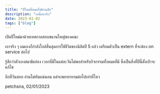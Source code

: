 ```yaml
---
title: "ปีใหม่ที่หมดไฟอ่านสือ"
description: "เหนื่อยจริง"
date: 2023-01-02
tags: ["blog"]
---
```


เปิดปีใหม่มาด้วยเทศกาลสอบขนานใหญ่ของคณะ

เอาจริง ๆ ผมเองก็กำลังใกล้สิ้นสุดการใช้ชีวิตของนิสิตปี 5 แล้ว เตรียมตัวเป็น extern ที่จะต้อง on service ต่อไป

รู้สึกว่าตัวเองสมาธิแย่ลง เวลาที่มีในแต่ละวันไม่พอสำหรับกิจกรรมทั้งหมดที่มี ซึ่งเป็นสิ่งที่ปีนี้ตั้งเป้าจะแก้ไข

อีกสี่วันสอบ อ่านไม่ทันแน่นอน แต่จะพยายายามต่อไปเท่าที่ไหว

petchsira, 02/01/2023